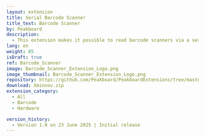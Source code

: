 ```yaml
---
layout: extension
title: Serial Barcode Scanner
title_text: Barcode Scanner
by: Peakboard
description: 
  - This extension makes it possible to read barcode scanners via a serial interface and to send commands to the scanner.
lang: en
weight: 85
isDraft: true
ref: Barcode_Scanner
image: Barcode_Scanner_Extension_Logo.png
image_thumbnail: Barcode_Scanner_Extension_Logo.png
repository: https://github.com/Peakboard/PeakboardExtensions/tree/master/Xminnov
download: Xminnov.zip
extension_category:
  - All
  - Barcode
  - Hardware

version_history:
  - Version 1.0 on 23 June 2025 | Initial release
---
```

